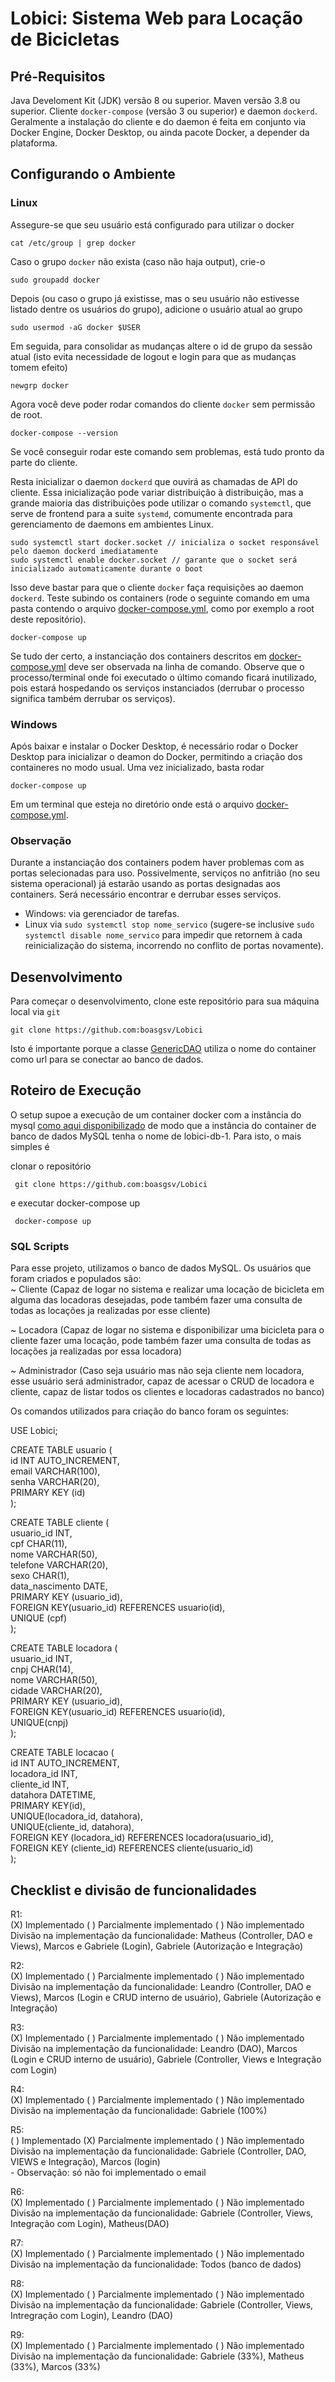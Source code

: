 # Lobici: Sistema Web para Locação de Bicicletas

## Pré-Requisitos
Java Develoment Kit (JDK) versão 8 ou superior.
Maven versão 3.8 ou superior.
Cliente `docker-compose` (versão 3 ou superior) e daemon `dockerd`. Geralmente a instalação do cliente e do daemon é feita em conjunto via Docker Engine, Docker Desktop, ou ainda pacote Docker, a depender da plataforma.

## Configurando o Ambiente

### Linux
Assegure-se que seu usuário está configurado para utilizar o docker

    cat /etc/group | grep docker

Caso o grupo `docker` não exista (caso não haja output), crie-o

    sudo groupadd docker

Depois (ou caso o grupo já existisse, mas o seu usuário não estivesse listado dentre os usuários do grupo), adicione o usuário atual ao grupo

    sudo usermod -aG docker $USER

Em seguida, para consolidar as mudanças altere o id de grupo da sessão atual (isto evita necessidade de logout e login para que as mudanças tomem efeito)

    newgrp docker

Agora você deve poder rodar comandos do cliente `docker` sem permissão de root. 

    docker-compose --version

Se você conseguir rodar este comando sem problemas, está tudo pronto da parte do cliente.

Resta inicializar o daemon `dockerd` que ouvirá as chamadas de API do cliente. Essa inicialização pode variar distribuição à distribuição, mas a grande maioria das distribuições pode utilizar o comando `systemctl`, que serve de frontend para a suite `systemd`, comumente encontrada para gerenciamento de daemons em ambientes Linux.

    sudo systemctl start docker.socket // inicializa o socket responsável pelo daemon dockerd imediatamente
    sudo systemctl enable docker.socket // garante que o socket será inicializado automaticamente durante o boot

Isso deve bastar para que o cliente `docker` faça requisições ao daemon `dockerd`. Teste subindo os containers (rode o seguinte comando em uma pasta contendo o arquivo [docker-compose.yml](docker-compose.yml), como por exemplo a root deste repositório).

    docker-compose up

Se tudo der certo, a instanciação dos containers descritos em [docker-compose.yml](docker-compose.yml) deve ser observada na linha de comando. Observe que o processo/terminal onde foi executado o último comando ficará inutilizado, pois estará hospedando os serviços instanciados (derrubar o processo significa também derrubar os serviços).


### Windows
Após baixar e instalar o Docker Desktop, é necessário rodar o Docker Desktop para inicializar o deamon do Docker, permitindo a criação dos containeres no modo usual. Uma vez inicializado, basta rodar

    docker-compose up

Em um terminal que esteja no diretório onde está o arquivo [docker-compose.yml](docker-compose.yml).

### Observação
Durante a instanciação dos containers podem haver problemas com as portas selecionadas para uso. Possivelmente, serviços no anfitrião (no seu sistema operacional) já estarão usando as portas designadas aos containers. Será necessário encontrar e derrubar esses serviços.

- Windows: via gerenciador de tarefas.
- Linux via `sudo systemctl stop nome_servico` (sugere-se inclusive `sudo systemctl disable nome_servico` para impedir que retornem à cada reinicialização do sistema, incorrendo no conflito de portas novamente).

## Desenvolvimento

Para começar o desenvolvimento, clone este repositório para sua máquina local via `git`

    git clone https://github.com:boasgsv/Lobici

Isto é importante porque a classe [GenericDAO](src/main/java/br/ufscar/dc/dsw/dao/GenericDAO.java) utiliza o nome do container como url para se conectar ao banco de dados.

## Roteiro de Execução

O setup supoe a execução de um container docker com a instância do mysql [como aqui disponibilizado](docker-compose.yml) de modo que a instância do container de banco de dados MySQL tenha o nome de lobici-db-1. Para isto, o mais simples é

clonar o repositório

     git clone https://github.com:boasgsv/Lobici

 e executar docker-compose up

     docker-compose up

     
### SQL Scripts
Para esse projeto, utilizamos o banco de dados MySQL. Os usuários que foram criados e populados são: <br />
~ Cliente (Capaz de logar no sistema e realizar uma locação de bicicleta em alguma das locadoras desejadas, pode também fazer uma consulta de todas as locações ja realizadas por esse cliente) <br />

~ Locadora (Capaz de logar no sistema e disponibilizar uma bicicleta para o cliente fazer uma locação, pode também fazer uma consulta de todas as locações ja realizadas por essa locadora) <br />

~ Administrador (Caso seja usuário mas não seja cliente nem locadora, esse usuário será administrador, capaz de acessar o CRUD de locadora e cliente, capaz de listar todos os clientes e locadoras cadastrados no banco) <br />

Os comandos utilizados para criação do banco foram os seguintes: <br />

USE Lobici; <br />

CREATE TABLE usuario ( <br />
    id INT AUTO_INCREMENT,<br />
    email VARCHAR(100),<br />
    senha VARCHAR(20),<br />
    PRIMARY KEY (id)<br />
);<br />

CREATE TABLE cliente (<br />
    usuario_id INT,<br />
    cpf CHAR(11),<br />
    nome VARCHAR(50),<br />
    telefone VARCHAR(20),<br />
    sexo CHAR(1),<br />
    data_nascimento DATE,<br />
    PRIMARY KEY (usuario_id),<br />
    FOREIGN KEY(usuario_id) REFERENCES usuario(id),<br />
    UNIQUE (cpf)<br />
);<br />

CREATE TABLE locadora (<br />
    usuario_id INT,<br />
    cnpj CHAR(14),<br />
    nome VARCHAR(50),<br />
    cidade VARCHAR(20),<br />
    PRIMARY KEY (usuario_id),<br />
    FOREIGN KEY(usuario_id) REFERENCES usuario(id),<br />
    UNIQUE(cnpj)<br />
);<br />

CREATE TABLE locacao (<br />
    id INT AUTO_INCREMENT,<br />
    locadora_id INT,<br />
    cliente_id INT,<br />
    datahora DATETIME,<br />
    PRIMARY KEY(id),<br />
    UNIQUE(locadora_id, datahora),<br />
    UNIQUE(cliente_id,  datahora),<br />
    FOREIGN KEY (locadora_id) REFERENCES locadora(usuario_id),<br />
    FOREIGN KEY (cliente_id) REFERENCES cliente(usuario_id)<br />
);<br />

## Checklist e divisão de funcionalidades

R1: <br />
    (X) Implementado ( ) Parcialmente implementado ( ) Não implementado <br />
    Divisão na implementação da funcionalidade: Matheus (Controller, DAO e Views), Marcos e Gabriele (Login), Gabriele (Autorização e Integração) <br />

R2: <br />
    (X) Implementado ( ) Parcialmente implementado ( ) Não implementado <br />
    Divisão na implementação da funcionalidade: Leandro (Controller, DAO e Views), Marcos (Login e CRUD interno de usuário), Gabriele (Autorização e Integração)<br />

R3: <br />
    (X) Implementado ( ) Parcialmente implementado ( ) Não implementado <br />
    Divisão na implementação da funcionalidade: Leandro (DAO), Marcos (Login e CRUD interno de usuário), Gabriele (Controller, Views e Integração com Login)<br />

R4: <br />
    (X) Implementado ( ) Parcialmente implementado ( ) Não implementado <br />
    Divisão na implementação da funcionalidade:  Gabriele (100%) <br />
    

R5: <br />
    ( ) Implementado (X) Parcialmente implementado ( ) Não implementado <br />
    Divisão na implementação da funcionalidade: Gabriele (Controller, DAO, VIEWS e Integração), Marcos (login) <br />
     - Observação: só não foi implementado o email

R6: <br />
    (X) Implementado ( ) Parcialmente implementado ( ) Não implementado <br />
    Divisão na implementação da funcionalidade: Gabriele (Controller, Views, Integração com Login), Matheus(DAO) <br />

R7: <br />
    (X) Implementado ( ) Parcialmente implementado ( ) Não implementado <br />
    Divisão na implementação da funcionalidade: Todos (banco de dados) <br />

R8: <br />
    (X) Implementado ( ) Parcialmente implementado ( ) Não implementado <br />
    Divisão na implementação da funcionalidade: Gabriele (Controller, Views, Intregração com Login), Leandro (DAO) <br />

R9: <br />
    (X) Implementado ( ) Parcialmente implementado ( ) Não implementado <br />
    Divisão na implementação da funcionalidade: Gabriele (33%), Matheus (33%), Marcos (33%) <br />

